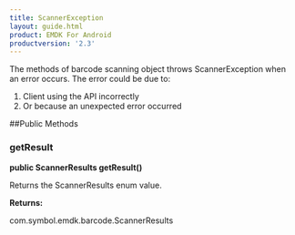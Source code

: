 ```yaml
---
title: ScannerException
layout: guide.html
product: EMDK For Android
productversion: '2.3'
---
```


The methods of barcode scanning object throws ScannerException when an error
 occurs.
The error could be due to:

1. Client using the API incorrectly
2. Or because an unexpected error occurred

##Public Methods

### getResult

**public ScannerResults getResult()**

Returns the ScannerResults enum value.

**Returns:**

com.symbol.emdk.barcode.ScannerResults












